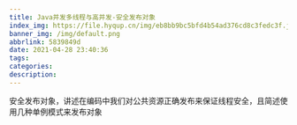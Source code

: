 ```yaml
---
title: Java并发多线程与高并发-安全发布对象
index_img: https://file.hyqup.cn/img/eb8bb9bc5bfd4b54ad376cd8c3fedc3f.jpg
banner_img: /img/default.png
abbrlink: 5839849d
date: 2021-04-28 23:40:36
tags:
categories:
description:
---
```


安全发布对象，讲述在编码中我们对公共资源正确发布来保证线程安全，且简述使用几种单例模式来发布对象

<!-- more -->
